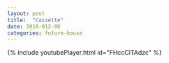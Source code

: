 ```yaml
---
layout: post
title:  "Cazzette"
date: 2016-012-06
categories: future-house
---
```

{% include youtubePlayer.html id="FHccClTAdzc" %}
